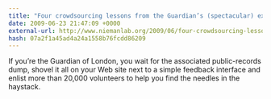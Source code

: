 ```yaml
---
title: "Four crowdsourcing lessons from the Guardian’s (spectacular) expenses-scandal experiment"
date: 2009-06-23 21:47:09 +0000
external-url: http://www.niemanlab.org/2009/06/four-crowdsourcing-lessons-from-the-guardians-spectacular-expenses-scandal-experiment/
hash: 07a2f1a45ad4a24a1558b76fcdd86209
---
```


If you’re the Guardian of London, you wait for the associated public-records dump, shovel it all on your Web site next to a simple feedback interface and enlist more than 20,000 volunteers to help you find the needles in the haystack.
